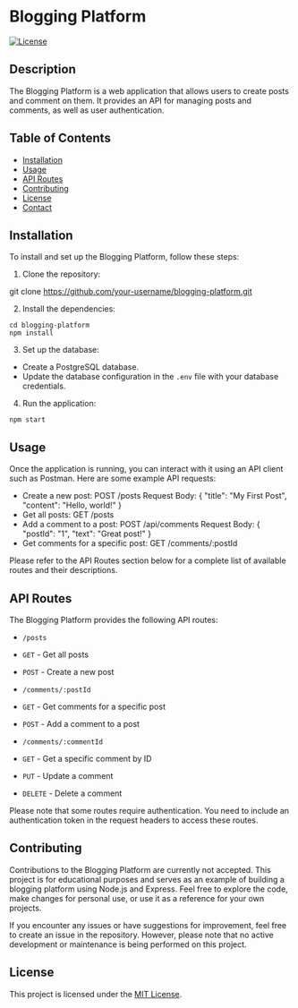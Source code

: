 # Blogging Platform

[![License](https://img.shields.io/badge/license-MIT-blue.svg)](LICENSE)

## Description

The Blogging Platform is a web application that allows users to create posts and comment on them. It provides an API for managing posts and comments, as well as user authentication.

## Table of Contents

- [Installation](#installation)
- [Usage](#usage)
- [API Routes](#api-routes)
- [Contributing](#contributing)
- [License](#license)
- [Contact](#contact)

## Installation

To install and set up the Blogging Platform, follow these steps:

1. Clone the repository:

git clone https://github.com/your-username/blogging-platform.git

2. Install the dependencies:

```
cd blogging-platform
npm install
```

3. Set up the database:

- Create a PostgreSQL database.
- Update the database configuration in the `.env` file with your database credentials.

4. Run the application:

```
npm start
```

## Usage

Once the application is running, you can interact with it using an API client such as Postman. Here are some example API requests:

- Create a new post:
  POST /posts
  Request Body: { "title": "My First Post", "content": "Hello, world!" }
- Get all posts:
  GET /posts
- Add a comment to a post:
  POST /api/comments
  Request Body: { "postId": "1", "text": "Great post!" }
- Get comments for a specific post:
  GET /comments/:postId

Please refer to the API Routes section below for a complete list of available routes and their descriptions.

## API Routes

The Blogging Platform provides the following API routes:

- `/posts`
- `GET` - Get all posts
- `POST` - Create a new post

- `/comments/:postId`
- `GET` - Get comments for a specific post
- `POST` - Add a comment to a post

- `/comments/:commentId`
- `GET` - Get a specific comment by ID
- `PUT` - Update a comment
- `DELETE` - Delete a comment

Please note that some routes require authentication. You need to include an authentication token in the request headers to access these routes.

## Contributing

Contributions to the Blogging Platform are currently not accepted. This project is for educational purposes and serves as an example of building a blogging platform using Node.js and Express. Feel free to explore the code, make changes for personal use, or use it as a reference for your own projects.

If you encounter any issues or have suggestions for improvement, feel free to create an issue in the repository. However, please note that no active development or maintenance is being performed on this project.

## License

This project is licensed under the [MIT License](LICENSE).
